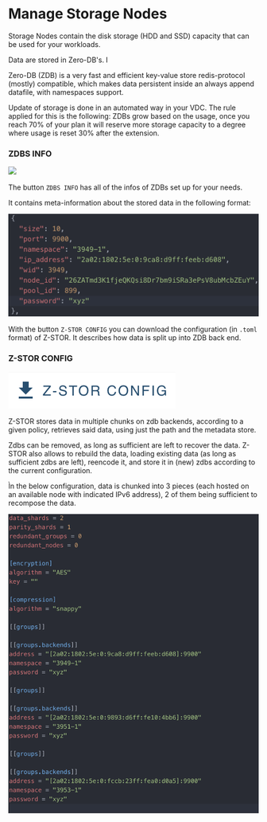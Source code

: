 # Manage Storage Nodes

Storage Nodes contain the disk storage (HDD and SSD) capacity that can be used for your workloads. 

Data are stored in Zero-DB's. I

Zero-DB (ZDB) is a very fast and efficient key-value store redis-protocol (mostly) compatible, which makes data persistent inside an always append datafile, with namespaces support.

Update of storage is done in an automated way in your VDC. 
The rule applied for this is the following: ZDBs grow based on the usage, once you reach 70% of your plan it will reserve more storage capacity to a degree where usage is reset 30% after the extension. 

### ZDBS INFO

![](./img/evdc-k8s-storage-zdb-button.png)

The button `ZDBS INFO` has all of the infos of ZDBs set up for your needs. 

It contains meta-information about the stored data in the following format: 

![](./img/evdc-k8s-storage-zdb.png)

With the button `Z-STOR CONFIG` you can download the configuration (in `.toml` format) of Z-STOR. It describes how data is split up into ZDB back end. 

### Z-STOR CONFIG 

![](./img/evdc-k8s-storage-zstor-config-button.png)

Z-STOR stores data in multiple chunks on zdb backends, according to a given policy, retrieves said data, using just the path and the metadata store. 

Zdbs can be removed, as long as sufficient are left to recover the data.
Z-STOR also allows to rebuild the data, loading existing data (as long as sufficient zdbs are left), reencode it, and store it in (new) zdbs according to the current configuration. 

Ìn the below configuration, data is chunked into 3 pieces (each hosted on an available node with indicated IPv6 address), 2 of them being sufficient to recompose the data. 

![](./img/evdc-k8s-storage-zstor-config2.png)
